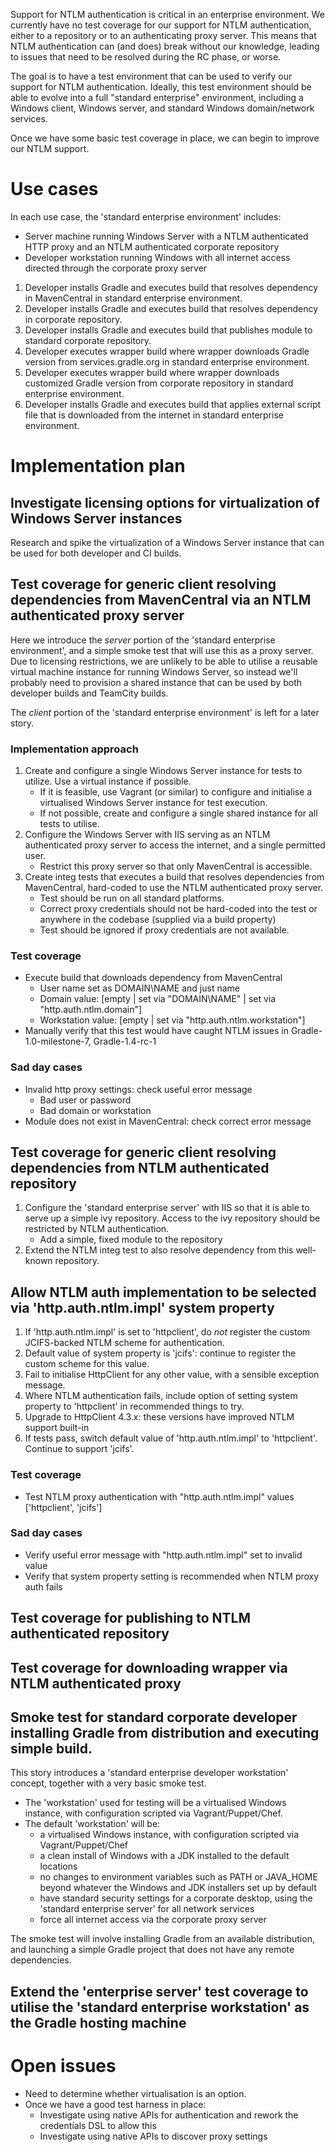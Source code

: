 Support for NTLM authentication is critical in an enterprise environment. We currently have no test coverage for our support for NTLM authentication,
 either to a repository or to an authenticating proxy server. This means that NTLM authentication can (and does) break without our knowledge,
 leading to issues that need to be resolved during the RC phase, or worse.

The goal is to have a test environment that can be used to verify our support for NTLM authentication. Ideally, this test environment should be able to evolve
into a full "standard enterprise" environment, including a Windows client, Windows server, and standard Windows domain/network services.

Once we have some basic test coverage in place, we can begin to improve our NTLM support.

# Use cases

In each use case, the 'standard enterprise environment' includes:
- Server machine running Windows Server with a NTLM authenticated HTTP proxy and an NTLM authenticated corporate repository
- Developer workstation running Windows with all internet access directed through the corporate proxy server

1. Developer installs Gradle and executes build that resolves dependency in MavenCentral in standard enterprise environment.
2. Developer installs Gradle and executes build that resolves dependency in corporate repository.
3. Developer installs Gradle and executes build that publishes module to standard corporate repository.
4. Developer executes wrapper build where wrapper downloads Gradle version from services.gradle.org in standard enterprise environment.
5. Developer executes wrapper build where wrapper downloads customized Gradle version from corporate repository in standard enterprise environment.
6. Developer installs Gradle and executes build that applies external script file that is downloaded from the internet in standard enterprise environment.

# Implementation plan

## Investigate licensing options for virtualization of Windows Server instances

Research and spike the virtualization of a Windows Server instance that can be used for both developer and CI builds.

## Test coverage for generic client resolving dependencies from MavenCentral via an NTLM authenticated proxy server

Here we introduce the _server_ portion of the 'standard enterprise environment', and a simple smoke test that will use this as a proxy server.
Due to licensing restrictions, we are unlikely to be able to utilise a reusable virtual machine instance for running Windows Server, so instead we'll probably need
to provision a shared instance that can be used by both developer builds and TeamCity builds.

The _client_ portion of the 'standard enterprise environment' is left for a later story.

### Implementation approach

1. Create and configure a single Windows Server instance for tests to utilize. Use a virtual instance if possible.
    - If it is feasible, use Vagrant (or similar) to configure and initialise a virtualised Windows Server instance for test execution.
    - If not possible, create and configure a single shared instance for all tests to utilise.
2. Configure the Windows Server with IIS serving as an NTLM authenticated proxy server to access the internet, and a single permitted user.
    - Restrict this proxy server so that only MavenCentral is accessible.
3. Create integ tests that executes a build that resolves dependencies from MavenCentral, hard-coded to use the NTLM authenticated proxy server.
    - Test should be run on all standard platforms.
    - Correct proxy credentials should not be hard-coded into the test or anywhere in the codebase (supplied via a build property)
    - Test should be ignored if proxy credentials are not available.

### Test coverage

- Execute build that downloads dependency from MavenCentral
    - User name set as DOMAIN\NAME and just name
    - Domain value: [empty | set via "DOMAIN\NAME" | set via "http.auth.ntlm.domain"]
    - Workstation value: [empty | set via "http.auth.ntlm.workstation"]
- Manually verify that this test would have caught NTLM issues in Gradle-1.0-milestone-7, Gradle-1.4-rc-1

### Sad day cases

- Invalid http proxy settings: check useful error message
    - Bad user or password
    - Bad domain or workstation
- Module does not exist in MavenCentral: check correct error message

## Test coverage for generic client resolving dependencies from NTLM authenticated repository

1. Configure the 'standard enterprise server' with IIS so that it is able to serve up a simple ivy repository. Access to the ivy repository should be restricted by NTLM authentication.
    - Add a simple, fixed module to the repository
2. Extend the NTLM integ test to also resolve dependency from this well-known repository.

## Allow NTLM auth implementation to be selected via 'http.auth.ntlm.impl' system property

1. If 'http.auth.ntlm.impl' is set to 'httpclient', do _not_ register the custom JCIFS-backed NTLM scheme for authentication.
2. Default value of system property is 'jcifs': continue to register the custom scheme for this value.
3. Fail to initialise HttpClient for any other value, with a sensible exception message.
4. Where NTLM authentication fails, include option of setting system property to 'httpclient' in recommended things to try.
5. Upgrade to HttpClient 4.3.x: these versions have improved NTLM support built-in
6. If tests pass, switch default value of 'http.auth.ntlm.impl' to 'httpclient'. Continue to support 'jcifs'.

### Test coverage

- Test NTLM proxy authentication with "http.auth.ntlm.impl" values ['httpclient', 'jcifs']

### Sad day cases

- Verify useful error message with "http.auth.ntlm.impl" set to invalid value
- Verify that system property setting is recommended when NTLM proxy auth fails

## Test coverage for publishing to NTLM authenticated repository

## Test coverage for downloading wrapper via NTLM authenticated proxy

## Smoke test for standard corporate developer installing Gradle from distribution and executing simple build.

This story introduces a 'standard enterprise developer workstation' concept, together with a very basic smoke test.
- The 'workstation' used for testing will be a virtualised Windows instance, with configuration scripted via Vagrant/Puppet/Chef.
- The default 'workstation' will be:
    - a virtualised Windows instance, with configuration scripted via Vagrant/Puppet/Chef
    - a clean install of Windows with a JDK installed to the default locations
    - no changes to environment variables such as PATH or JAVA_HOME beyond whatever the Windows and JDK installers set up by default
    - have standard security settings for a corporate desktop, using the 'standard enterprise server' for all network services
    - force all internet access via the corporate proxy server

The smoke test will involve installing Gradle from an available distribution, and launching a simple Gradle project that does not have any remote dependencies.

## Extend the 'enterprise server' test coverage to utilise the 'standard enterprise workstation' as the Gradle hosting machine

# Open issues

* Need to determine whether virtualisation is an option.
* Once we have a good test harness in place:
    * Investigate using native APIs for authentication and rework the credentials DSL to allow this
    * Investigate using native APIs to discover proxy settings
